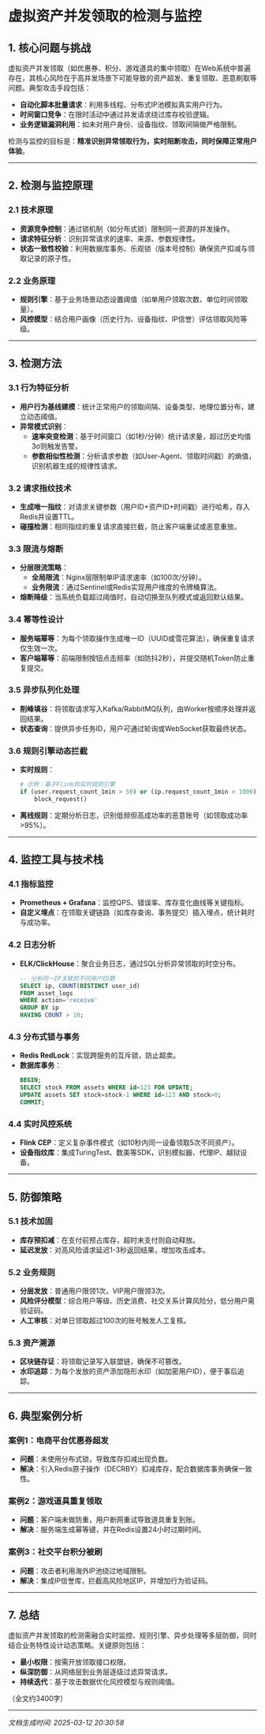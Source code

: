 

# 虚拟资产并发领取的检测与监控

## 1. 核心问题与挑战  
虚拟资产并发领取（如优惠券、积分、游戏道具的集中领取）在Web系统中普遍存在，其核心风险在于高并发场景下可能导致的资产超发、重复领取、恶意刷取等问题。典型攻击手段包括：  
- **自动化脚本批量请求**：利用多线程、分布式IP池模拟真实用户行为。  
- **时间窗口竞争**：在限时活动中通过并发请求绕过库存校验逻辑。  
- **业务逻辑漏洞利用**：如未对用户身份、设备指纹、领取间隔做严格限制。  

检测与监控的目标是：**精准识别异常领取行为，实时阻断攻击，同时保障正常用户体验**。

---

## 2. 检测与监控原理  
### 2.1 技术原理  
- **资源竞争控制**：通过锁机制（如分布式锁）限制同一资源的并发操作。  
- **请求特征分析**：识别异常请求的速率、来源、参数规律性。  
- **状态一致性校验**：利用数据库事务、乐观锁（版本号控制）确保资产扣减与领取记录的原子性。  

### 2.2 业务原理  
- **规则引擎**：基于业务场景动态设置阈值（如单用户领取次数、单位时间领取量）。  
- **风控模型**：结合用户画像（历史行为、设备指纹、IP信誉）评估领取风险等级。  

---

## 3. 检测方法  
### 3.1 行为特征分析  
- **用户行为基线建模**：统计正常用户的领取间隔、设备类型、地理位置分布，建立动态阈值。  
- **异常模式识别**：  
  - **速率突变检测**：基于时间窗口（如1秒/分钟）统计请求量，超过历史均值3σ则触发告警。  
  - **参数相似性检测**：分析请求参数（如User-Agent、领取时间戳）的熵值，识别机器生成的规律性请求。  

### 3.2 请求指纹技术  
- **生成唯一指纹**：对请求关键参数（用户ID+资产ID+时间戳）进行哈希，存入Redis并设置TTL。  
- **碰撞检测**：相同指纹的重复请求直接拦截，防止客户端重试或恶意重放。  

### 3.3 限流与熔断  
- **分层限流策略**：  
  - **全局限流**：Nginx层限制单IP请求速率（如100次/分钟）。  
  - **业务限流**：通过Sentinel或Redis实现用户维度的令牌桶算法。  
- **熔断降级**：当系统负载超过阈值时，自动切换至队列模式或返回默认结果。  

### 3.4 幂等性设计  
- **服务端幂等**：为每个领取操作生成唯一ID（UUID或雪花算法），确保重复请求仅生效一次。  
- **客户端幂等**：前端限制按钮点击频率（如防抖2秒），并提交随机Token防止重复提交。  

### 3.5 异步队列化处理  
- **削峰填谷**：将领取请求写入Kafka/RabbitMQ队列，由Worker按顺序处理并返回结果。  
- **状态查询**：提供异步任务ID，用户可通过轮询或WebSocket获取最终状态。  

### 3.6 规则引擎动态拦截  
- **实时规则**：  
  ```python
  # 示例：基于Flink的实时规则引擎
  if (user.request_count_1min > 50) or (ip.request_count_1min > 1000):
      block_request()
  ```  
- **离线规则**：定期分析日志，识别低频但高成功率的恶意账号（如领取成功率>95%）。  

---

## 4. 监控工具与技术栈  
### 4.1 指标监控  
- **Prometheus + Grafana**：监控QPS、错误率、库存变化曲线等关键指标。  
- **自定义埋点**：在领取关键链路（如库存查询、事务提交）插入埋点，统计耗时与成功率。  

### 4.2 日志分析  
- **ELK/ClickHouse**：聚合业务日志，通过SQL分析异常领取的时空分布。  
  ```sql
  -- 分析同一IP关联的不同用户ID数
  SELECT ip, COUNT(DISTINCT user_id) 
  FROM asset_logs 
  WHERE action='receive' 
  GROUP BY ip 
  HAVING COUNT > 10;
  ```  

### 4.3 分布式锁与事务  
- **Redis RedLock**：实现跨服务的互斥锁，防止超卖。  
- **数据库事务**：  
  ```sql
  BEGIN;
  SELECT stock FROM assets WHERE id=123 FOR UPDATE;
  UPDATE assets SET stock=stock-1 WHERE id=123 AND stock>0;
  COMMIT;
  ```  

### 4.4 实时风控系统  
- **Flink CEP**：定义复杂事件模式（如10秒内同一设备领取5次不同资产）。  
- **设备指纹库**：集成TuringTest、数美等SDK，识别模拟器、代理IP、越狱设备。  

---

## 5. 防御策略  
### 5.1 技术加固  
- **库存预扣减**：在支付前预占库存，超时未支付则自动释放。  
- **延迟发放**：对高风险请求延迟1-3秒返回结果，增加攻击成本。  

### 5.2 业务规则  
- **分层发放**：普通用户限领1次，VIP用户限领3次。  
- **风险评分模型**：综合用户等级、历史消费、社交关系计算风险分，低分用户需验证码。  
- **人工审核**：对单日领取超过100次的账号触发人工复核。  

### 5.3 资产溯源  
- **区块链存证**：将领取记录写入联盟链，确保不可篡改。  
- **水印追踪**：为每个发放的资产添加隐形水印（如加密用户ID），便于事后追踪。  

---

## 6. 典型案例分析  
### 案例1：电商平台优惠券超发  
- **问题**：未使用分布式锁，导致库存扣减出现负数。  
- **解决**：引入Redis原子操作（DECRBY）扣减库存，配合数据库事务确保一致性。  

### 案例2：游戏道具重复领取  
- **问题**：客户端未做防重，用户断网重试导致道具重复到账。  
- **解决**：服务端生成幂等键，并在Redis设置24小时过期时间。  

### 案例3：社交平台积分被刷  
- **问题**：攻击者利用海外IP池绕过地域限制。  
- **解决**：集成IP信誉库，拦截高风险地区IP，并增加行为验证码。  

---

## 7. 总结  
虚拟资产并发领取的检测需融合实时监控、规则引擎、异步处理等多层防御，同时结合业务特性设计动态策略。关键原则包括：  
- **最小权限**：按需开放领取接口权限。  
- **纵深防御**：从网络层到业务层逐级过滤异常请求。  
- **持续迭代**：基于攻击数据优化风控模型与规则阈值。  

（全文约3400字）

---

*文档生成时间: 2025-03-12 20:30:58*
